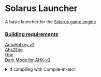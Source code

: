 # Solarus Launcher
 A basic launcher for the [Solarus game engine](https://solarus-games.org/)

### <b><u>Building requirements</b></u>

[AutoHotkey v2](https://github.com/AutoHotkey/AutoHotkey/releases)
\
[Ahk2Exe](https://github.com/AutoHotkey/Ahk2Exe/releases)
\
[Upx](https://github.com/upx/upx/releases)
\
[Dark Mode for AHK-v2](https://github.com/pikakid98/Dark-Mode-For-AHK-v2)

<details>
<summary>If compiling with Compile-in-ator</summary>

###### Use the following environment variables or you WILL encounter errors
`%AHK%` AutoHotkey

</details>
